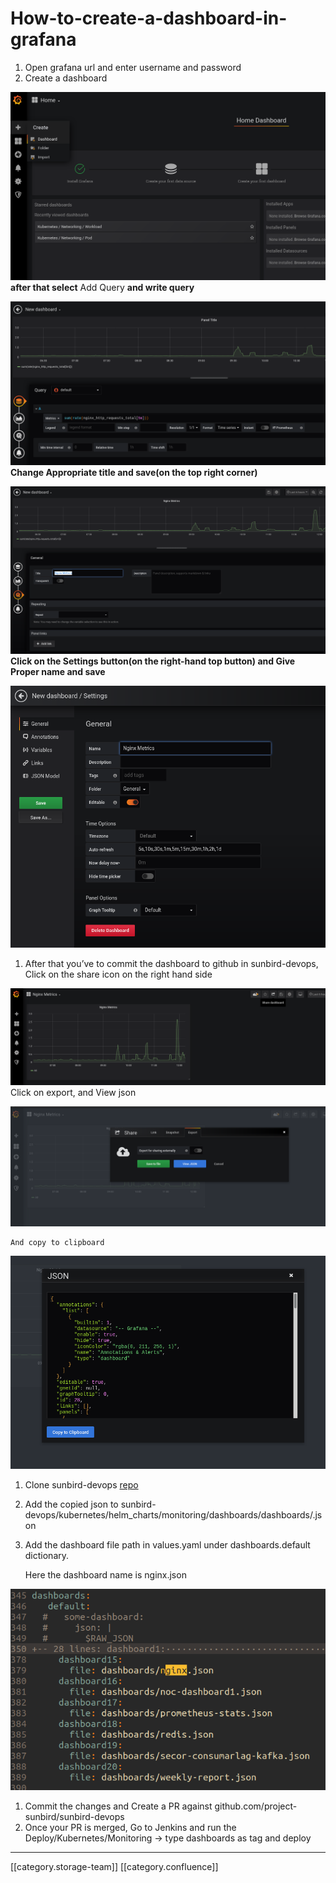 # How-to-create-a-dashboard-in-grafana

1. Open grafana url and enter username and password
2. Create a dashboard

![](../../../../DevOpsFull/AllDocs/images/storage/image-20200211-063601.png) **after that select** Add Query **and write query**

![](../../../../DevOpsFull/AllDocs/images/storage/image-20200211-063832.png) **Change Appropriate title and save(on the top right corner)**

![](../../../../DevOpsFull/AllDocs/images/storage/image-20200211-064030.png) **Click on the Settings button(on the right-hand top button) and Give Proper name and save**

![](../../../../DevOpsFull/AllDocs/images/storage/image-20200211-064341.png)

1. After that you’ve to commit the dashboard to github in sunbird-devops, Click on the share icon on the right hand side

![](../../../../DevOpsFull/AllDocs/images/storage/image-20200211-064807.png)Click on export, and View json

![](../../../../DevOpsFull/AllDocs/images/storage/image-20200211-064900.png)

```
And copy to clipboard

```

![](../../../../DevOpsFull/AllDocs/images/storage/image-20200211-064937.png)

1. Clone sunbird-devops [repo](https://github.com/project-sunbird/sunbird-devops)
2. Add the copied json to sunbird-devops/kubernetes/helm\_charts/monitoring/dashboards/dashboards/.json
3.  Add the dashboard file path in values.yaml under dashboards.default dictionary.

    Here the dashboard name is nginx.json

![](../../../../DevOpsFull/AllDocs/images/storage/image-20200211-070852.png)

1. Commit the changes and Create a PR against github.com/project-sunbird/sunbird-devops
2. Once your PR is merged, Go to Jenkins and run the Deploy/Kubernetes/Monitoring → type dashboards as tag and deploy

***

\[\[category.storage-team]] \[\[category.confluence]]
